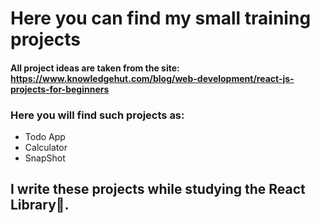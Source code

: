 # Here you can find my small training projects
#### All project ideas are taken from the site: https://www.knowledgehut.com/blog/web-development/react-js-projects-for-beginners
### Here you will find such projects as:
- Todo App
- Calculator
- SnapShot
## I write these projects while studying the React Library📘.
